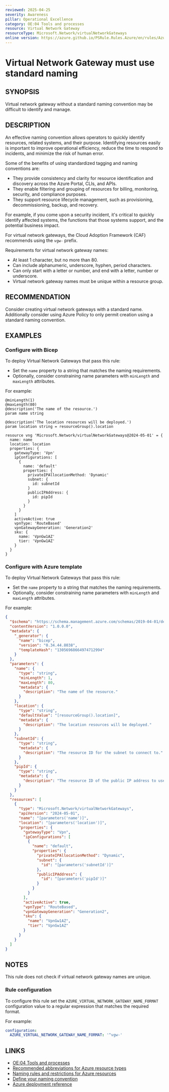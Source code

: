 ```yaml
---
reviewed: 2025-04-25
severity: Awareness
pillar: Operational Excellence
category: OE:04 Tools and processes
resource: Virtual Network Gateway
resourceType: Microsoft.Network/virtualNetworkGateways
online version: https://azure.github.io/PSRule.Rules.Azure/en/rules/Azure.VNG.Naming/
---
```


# Virtual Network Gateway must use standard naming

## SYNOPSIS

Virtual network gateway without a standard naming convention may be difficult to identify and manage.

## DESCRIPTION

An effective naming convention allows operators to quickly identify resources, related systems, and their purpose.
Identifying resources easily is important to improve operational efficiency, reduce the time to respond to incidents,
and minimize the risk of human error.

Some of the benefits of using standardized tagging and naming conventions are:

- They provide consistency and clarity for resource identification and discovery across the Azure Portal, CLIs, and APIs.
- They enable filtering and grouping of resources for billing, monitoring, security, and compliance purposes.
- They support resource lifecycle management, such as provisioning, decommissioning, backup, and recovery.

For example, if you come upon a security incident, it's critical to quickly identify affected systems,
the functions that those systems support, and the potential business impact.

For virtual network gateways, the Cloud Adoption Framework (CAF) recommends using the `vgw-` prefix.

Requirements for virtual network gateway names:

- At least 1 character, but no more than 80.
- Can include alphanumeric, underscore, hyphen, period characters.
- Can only start with a letter or number, and end with a letter, number or underscore.
- Virtual network gateway names must be unique within a resource group.

## RECOMMENDATION

Consider creating virtual network gateways with a standard name.
Additionally consider using Azure Policy to only permit creation using a standard naming convention.

## EXAMPLES

### Configure with Bicep

To deploy Virtual Network Gateways that pass this rule:

- Set the `name` property to a string that matches the naming requirements.
- Optionally, consider constraining name parameters with `minLength` and `maxLength` attributes.

For example:

```bicep
@minLength(1)
@maxLength(80)
@description('The name of the resource.')
param name string

@description('The location resources will be deployed.')
param location string = resourceGroup().location

resource vng 'Microsoft.Network/virtualNetworkGateways@2024-05-01' = {
  name: name
  location: location
  properties: {
    gatewayType: 'Vpn'
    ipConfigurations: [
      {
        name: 'default'
        properties: {
          privateIPAllocationMethod: 'Dynamic'
          subnet: {
            id: subnetId
          }
          publicIPAddress: {
            id: pipId
          }
        }
      }
    ]
    activeActive: true
    vpnType: 'RouteBased'
    vpnGatewayGeneration: 'Generation2'
    sku: {
      name: 'VpnGw1AZ'
      tier: 'VpnGw1AZ'
    }
  }
}
```

<!-- external:avm avm/res/network/virtual-network-gateway name -->

### Configure with Azure template

To deploy Virtual Network Gateways that pass this rule:

- Set the `name` property to a string that matches the naming requirements.
- Optionally, consider constraining name parameters with `minLength` and `maxLength` attributes.

For example:

```json
{
  "$schema": "https://schema.management.azure.com/schemas/2019-04-01/deploymentTemplate.json#",
  "contentVersion": "1.0.0.0",
  "metadata": {
    "_generator": {
      "name": "bicep",
      "version": "0.34.44.8038",
      "templateHash": "13056968664974712994"
    }
  },
  "parameters": {
    "name": {
      "type": "string",
      "minLength": 1,
      "maxLength": 80,
      "metadata": {
        "description": "The name of the resource."
      }
    },
    "location": {
      "type": "string",
      "defaultValue": "[resourceGroup().location]",
      "metadata": {
        "description": "The location resources will be deployed."
      }
    },
    "subnetId": {
      "type": "string",
      "metadata": {
        "description": "The resource ID for the subnet to connect to."
      }
    },
    "pipId": {
      "type": "string",
      "metadata": {
        "description": "The resource ID of the public IP address to use."
      }
    }
  },
  "resources": [
    {
      "type": "Microsoft.Network/virtualNetworkGateways",
      "apiVersion": "2024-05-01",
      "name": "[parameters('name')]",
      "location": "[parameters('location')]",
      "properties": {
        "gatewayType": "Vpn",
        "ipConfigurations": [
          {
            "name": "default",
            "properties": {
              "privateIPAllocationMethod": "Dynamic",
              "subnet": {
                "id": "[parameters('subnetId')]"
              },
              "publicIPAddress": {
                "id": "[parameters('pipId')]"
              }
            }
          }
        ],
        "activeActive": true,
        "vpnType": "RouteBased",
        "vpnGatewayGeneration": "Generation2",
        "sku": {
          "name": "VpnGw1AZ",
          "tier": "VpnGw1AZ"
        }
      }
    }
  ]
}
```

## NOTES

This rule does not check if virtual network gateway names are unique.

<!-- caf:note name-format -->

### Rule configuration

<!-- module:config rule AZURE_VIRTUAL_NETWORK_GATEWAY_NAME_FORMAT -->

To configure this rule set the `AZURE_VIRTUAL_NETWORK_GATEWAY_NAME_FORMAT` configuration value to a regular expression
that matches the required format.

For example:

```yaml
configuration:
  AZURE_VIRTUAL_NETWORK_GATEWAY_NAME_FORMAT: '^vgw-'
```

## LINKS

- [OE:04 Tools and processes](https://learn.microsoft.com/azure/well-architected/operational-excellence/tools-processes)
- [Recommended abbreviations for Azure resource types](https://learn.microsoft.com/azure/cloud-adoption-framework/ready/azure-best-practices/resource-abbreviations)
- [Naming rules and restrictions for Azure resources](https://learn.microsoft.com/azure/azure-resource-manager/management/resource-name-rules)
- [Define your naming convention](https://learn.microsoft.com/azure/cloud-adoption-framework/ready/azure-best-practices/resource-naming)
- [Azure deployment reference](https://learn.microsoft.com/azure/templates/microsoft.network/virtualnetworkgateways)
